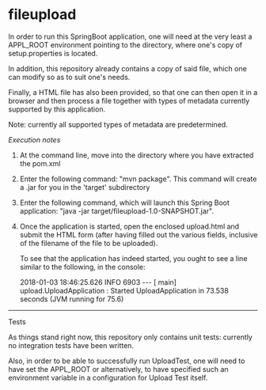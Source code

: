 # fileupload

In order to run this SpringBoot application, one will need at the very least a APPL_ROOT environment pointing to the directory, 
where one's copy of setup.properties is located.

In addition, this repository already contains a copy of said file, which one can modify so as to suit one's needs.

Finally, a HTML file has also been provided, so that one can then open it in a browser and then process a file together with
types of metadata currently supported by this application.

Note:  currently all supported types of metadata are predetermined.

*Execution notes*

1)  At the command line, move into the directory where you have extracted the pom.xml
2)  Enter the following command:  "mvn package".  This command will create a .jar for you in the 'target' subdirectory
3)  Enter the following command, which will launch this Spring Boot application:  "java -jar target/fileupload-1.0-SNAPSHOT.jar".
4)  Once the application is started, open the enclosed upload.html and submit the HTML form (after having filled out the various fields, inclusive of the filename of the file to be uploaded).

    To see that the application has indeed started, you ought to see a line similar to the following, in the console:
    
    2018-01-03 18:46:25.626  INFO 6903 --- [           main] upload.UploadApplication                 : Started UploadApplication in 73.538 seconds (JVM running for 75.6)
    
----------------

Tests

As things stand right now, this repository only contains unit tests:  currently no integration tests have been written.

Also, in order to be able to successfully run UploadTest, one will need to have set the APPL_ROOT or alternatively, to have
specified such an environment variable in a configuration for Upload Test itself.
